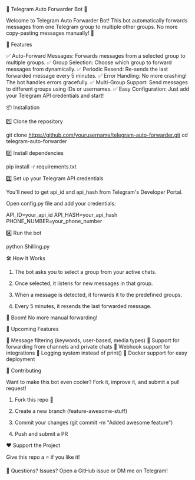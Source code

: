 🚀 Telegram Auto Forwarder Bot 🤖

Welcome to Telegram Auto Forwarder Bot! This bot automatically forwards messages from one Telegram group to multiple other groups. No more copy-pasting messages manually! 🎉

🎯 Features

✅ Auto-Forward Messages: Forwards messages from a selected group to multiple groups.
✅ Group Selection: Choose which group to forward messages from dynamically.
✅ Periodic Resend: Re-sends the last forwarded message every 5 minutes.
✅ Error Handling: No more crashing! The bot handles errors gracefully.
✅ Multi-Group Support: Send messages to different groups using IDs or usernames.
✅ Easy Configuration: Just add your Telegram API credentials and start!

📦 Installation

1️⃣ Clone the repository

git clone https://github.com/yourusername/telegram-auto-forwarder.git
cd telegram-auto-forwarder

2️⃣ Install dependencies

pip install -r requirements.txt

3️⃣ Set up your Telegram API credentials

You'll need to get api_id and api_hash from Telegram's Developer Portal.

Open config.py file and add your credentials:

API_ID=your_api_id
API_HASH=your_api_hash
PHONE_NUMBER=your_phone_number

4️⃣ Run the bot

python Shilling.py

🛠 How It Works

1. The bot asks you to select a group from your active chats.


2. Once selected, it listens for new messages in that group.


3. When a message is detected, it forwards it to the predefined groups.


4. Every 5 minutes, it resends the last forwarded message.



🚀 Boom! No more manual forwarding!

🔧 Upcoming Features

🔹 Message filtering (keywords, user-based, media types)
🔹 Support for forwarding from channels and private chats
🔹 Webhook support for integrations
🔹 Logging system instead of print()
🔹 Docker support for easy deployment

🎉 Contributing

Want to make this bot even cooler? Fork it, improve it, and submit a pull request!

1. Fork this repo 🚀


2. Create a new branch (feature-awesome-stuff)


3. Commit your changes (git commit -m "Added awesome feature")


4. Push and submit a PR



❤️ Support the Project

Give this repo a ⭐ if you like it!

💬 Questions? Issues? Open a GitHub issue or DM me on Telegram!
